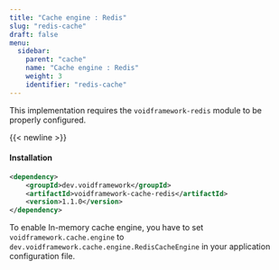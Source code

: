 ```yaml
---
title: "Cache engine : Redis"
slug: "redis-cache"
draft: false
menu:
  sidebar:
    parent: "cache"
    name: "Cache engine : Redis"
    weight: 3
    identifier: "redis-cache"
---
```


This implementation requires the `voidframework-redis` module to be properly configured.


{{< newline >}}
#### Installation
```xml
<dependency>
    <groupId>dev.voidframework</groupId>
    <artifactId>voidframework-cache-redis</artifactId>
    <version>1.1.0</version>
</dependency>
```

To enable In-memory cache engine, you have to set `voidframework.cache.engine` to `dev.voidframework.cache.engine.RedisCacheEngine` in your application configuration file.
